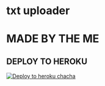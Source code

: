 # txt uploader

# MADE BY THE ME


## DEPLOY TO HEROKU


[![Deploy to heroku chacha](https://www.herokucdn.com/deploy/button.svg)](https://dashboard.heroku.com/new?template=https://github.com/viratvijay143/parodox)
